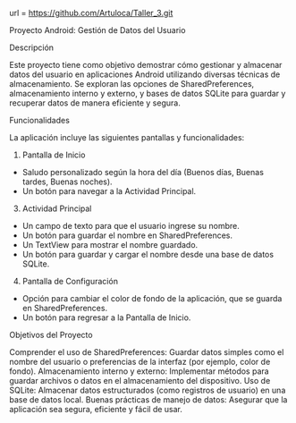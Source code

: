 

url = https://github.com/Artuloca/Taller_3.git


Proyecto Android: Gestión de Datos del Usuario

Descripción

Este proyecto tiene como objetivo demostrar cómo gestionar y almacenar datos del usuario en aplicaciones Android utilizando diversas técnicas de almacenamiento. Se exploran las opciones de SharedPreferences, almacenamiento interno y externo, y bases de datos SQLite para guardar y recuperar datos de manera eficiente y segura.

Funcionalidades

La aplicación incluye las siguientes pantallas y funcionalidades:

1. Pantalla de Inicio
   
- Saludo personalizado según la hora del día (Buenos días, Buenas tardes, Buenas noches).
- Un botón para navegar a la Actividad Principal.
3. Actividad Principal
  
- Un campo de texto para que el usuario ingrese su nombre.
- Un botón para guardar el nombre en SharedPreferences.
- Un TextView para mostrar el nombre guardado.
- Un botón para guardar y cargar el nombre desde una base de datos SQLite.
4. Pantalla de Configuración
  
- Opción para cambiar el color de fondo de la aplicación, que se guarda en SharedPreferences.
- Un botón para regresar a la Pantalla de Inicio.
  
Objetivos del Proyecto

Comprender el uso de SharedPreferences: Guardar datos simples como el nombre del usuario o preferencias de la interfaz (por ejemplo, color de fondo).
Almacenamiento interno y externo: Implementar métodos para guardar archivos o datos en el almacenamiento del dispositivo.
Uso de SQLite: Almacenar datos estructurados (como registros de usuario) en una base de datos local.
Buenas prácticas de manejo de datos: Asegurar que la aplicación sea segura, eficiente y fácil de usar.
